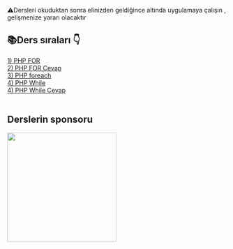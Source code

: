 ⚠️Dersleri okuduktan sonra elinizden geldiğince altında uygulamaya çalışın , gelişmenize yararı olacaktır

<h2>📚Ders sıraları 👇</h2>

<a href="https://github.com/alicangunduz/PHP-Kaynak/blob/main/5-donguler/for.php">1) PHP FOR</a><br>
<a href="https://github.com/alicangunduz/PHP-Kaynak/blob/main/5-donguler/for-cevap.php">2) PHP FOR Cevap</a><br>
<a href="https://github.com/alicangunduz/PHP-Kaynak/blob/main/5-donguler/foreach.php">3) PHP foreach </a><br>
<a href="https://github.com/alicangunduz/PHP-Kaynak/blob/main/5-donguler/while.php">4) PHP While</a><br>
<a href="https://github.com/alicangunduz/PHP-Kaynak/blob/main/5-donguler/while-cevap.php">4) PHP While Cevap</a><br><br>




<h2>Derslerin sponsoru</h2>
<a href="https://izleaf.com"><img src="https://izleaf.com/logo.png" width="250"></a>
